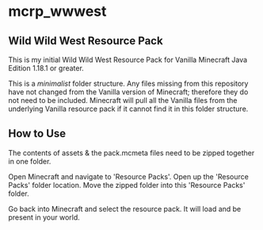 # mcrp_wwwest

## Wild Wild West Resource Pack

This is my initial Wild Wild West Resource Pack for Vanilla Minecraft Java Edition 1.18.1 or greater.

This is a _minimalist_ folder structure.  Any files missing from this repository have not changed from the Vanilla version of Minecraft; therefore they do not need to be included.  Minecraft will pull all the Vanilla files from the underlying Vanilla resource pack if it cannot find it in this folder structure.

## How to Use

The contents of assets & the pack.mcmeta files need to be zipped together in one folder.  

Open Minecraft and navigate to 'Resource Packs'.  Open up the 'Resource Packs' folder location.  Move the zipped folder into this 'Resource Packs' folder.  

Go back into Minecraft and select the resource pack.  It will load and be present in your world.
